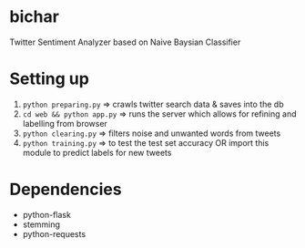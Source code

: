 bichar
======

Twitter Sentiment Analyzer based on Naive Baysian Classifier


Setting up
==========

1. `python preparing.py` => crawls twitter search data & saves into the db
2. `cd web && python app.py` => runs the server which allows for refining and labelling from browser
3. `python clearing.py` => filters noise and unwanted words from tweets
4. `python training.py` => to test the test set accuracy OR import this module to predict labels for new tweets


Dependencies
============

- python-flask
- stemming
- python-requests

